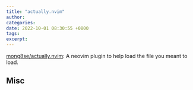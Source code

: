 ```yaml
---
title: "actually.nvim"
author: 
categories: 
date: 2022-10-01 08:30:55 +0800
tags: 
excerpt: 
---
```




[mong8se/actually.nvim](https://github.com/mong8se/actually.nvim): A neovim plugin to help load the file you meant to load.





## Misc












